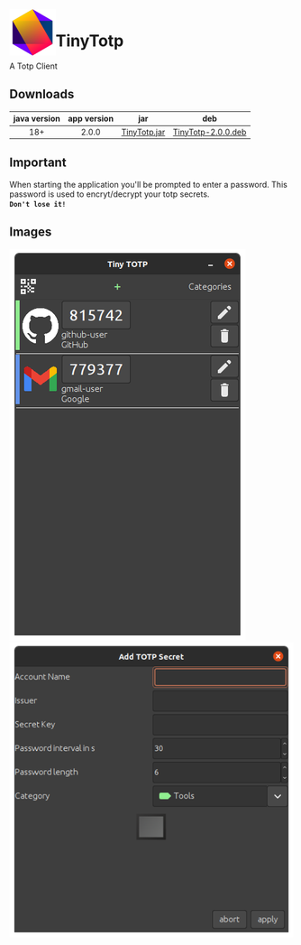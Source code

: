 <img width="82" align="left" src="https://raw.githubusercontent.com/kryptonbutterfly/TinyTotp/master/deb-content/icon.svg"/>

# TinyTotp

A Totp Client

## Downloads

java version | app version | jar | deb
:----------: | :---------: | :-: | :-:
18+          | 2.0.0       | [TinyTotp.jar](https://github.com/kryptonbutterfly/TinyTotp/releases/download/v2.0.0/TinyTotp.jar) | [TinyTotp-2.0.0.deb](https://github.com/kryptonbutterfly/TinyTotp/releases/download/v2.0.0/TinyTotp-2.0.0.deb)

## Important

When starting the application you'll be prompted to enter a password.
This password is used to encryt/decrypt your totp secrets.
</br>**```Don't lose it!```**


## Images

![](https://raw.githubusercontent.com/kryptonbutterfly/TinyTotp/master/md/Main.png)
![](https://raw.githubusercontent.com/kryptonbutterfly/TinyTotp/master/md/AddSecret.png)
